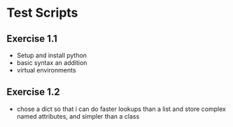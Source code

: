 # Test Scripts

## Exercise 1.1
- Setup and install python
- basic syntax an addition
- virtual environments

## Exercise 1.2
- chose a dict so that i can do faster lookups than a list and store complex named attributes, and simpler than a class
